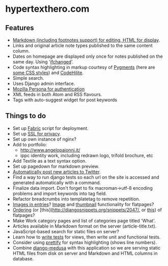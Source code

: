 # hypertexthero.com

Features
----

- [Markdown (including footnotes support) for editing, HTML for display](https://code.djangoproject.com/wiki/UsingMarkup).
- Links and original article note types published to the same content column.
- Dates on homepage are displayed only once for notes published on the same day. Using '[ifchanged](https://docs.djangoproject.com/en/dev/ref/templates/builtins/?from=olddocs#ifchanged)'.
- Code syntax highlighting in markup courtesy of [Pygments](http://pygments.org/) (here are [some CSS styles](https://github.com/richleland/pygments-css)) and [CodeHilite](http://pythonhosted.org/Markdown/extensions/code_hilite.html).
- Simple search.
- Uses Django admin interface.
- [Mozilla Persona for authentication](http://django-browserid.readthedocs.org/)
- XML feeds in both Atom and RSS flavours.
- Tags with auto-suggest widget for post keywords

## Things to do

- Set up [Fabric](http://docs.fabfile.org/en/1.6/tutorial.html) script for deployment.
- Set up [SSL for privacy](https://www.tbray.org/ongoing/When/201x/2012/12/02/HTTPS).
- Set up own instance of nginx?
- Add to portfolio:
    - http://www.angelopaionni.it/
    - ippc identity work, including redrawn logo, trifold brochure, etc
- Add Textile as a text syntax option.
- Set up pagedown for markdown preview.
- [Automatically post new articles to Twitter](http://djangosnippets.org/snippets/1339/).
- Find a way to run django tests so each url on the site is accessed and generated automatically with a command.
- Finalize data import. Don't forget to fix macroman->utf-8 encoding problems and import keywords into tag field.
- Refactor breadcrumbs into templatetag to remove repetition.
- [Images in entries](http://stackoverflow.com/a/537966/412329)? [Image](http://stackoverflow.com/questions/1021487/add-functionality-to-django-flatpages-without-changing-the-original-django-app) and [thumbnail](https://bitbucket.org/winsmith/django-thumbnail/wiki/Home) functionality for flatpages?
- [Ordering](https://github.com/iambrandontaylor/django-admin-sortable) (or [this](http://djangosnippets.org/snippets/2047/, or [this](http://djangosnippets.org/snippets/1053/)) of flatpages?
- Make Work category pages and list of categories page titled 'What'.
- Articles available in Markdown format on the server (article-title.txt).
- JavaScript-based search for static files on server?
- Learn how to [write tests](http://www.tdd-django-tutorial.com/) for views, then write unit and functional tests.
- Consider using [prettify](http://google-code-prettify.googlecode.com/svn/trunk/README.html) for syntax highlighting (shows line numbers).
- Combine [django-medusa](https://github.com/mtigas/django-medusa/) with this application so we are serving static HTML files from disk on server and Markdown and HTML columns in database.